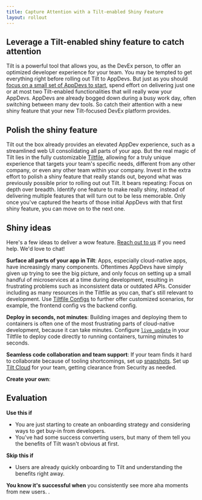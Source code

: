 ```yaml
---
title: Capture Attention with a Tilt-enabled Shiny Feature
layout: rollout
---
```


## Leverage a Tilt-enabled shiny feature to catch attention

Tilt is a powerful tool that allows you, as the DevEx person, to offer an optimized developer experience for your team. You may be tempted to get everything right before rolling out Tilt to AppDevs. But just as you should [focus on a small set of AppDevs to start](../rollout/focus), spend effort on delivering just one or at most two Tilt-enabled functionalities that will really wow your AppDevs. AppDevs are already bogged down during a busy work day, often switching between many dev tools. So catch their attention with a new shiny feature that your new Tilt-focused DevEx platform provides.

## Polish the shiny feature 

Tilt out the box already provides an elevated AppDev experience, such as a streamlined web UI consolidating all parts of your app. But the real magic of Tilt lies in the fully customizable [Tiltfile](..tiltfile_concepts), allowing for a truly unique experience that targets your team's specific needs, different from any other company, or even any other team within your company. Invest in the extra effort to polish a shiny feature that really stands out, beyond what was previously possible prior to rolling out out Tilt. It bears repeating: Focus on depth over breadth. Identify one feature to make really shiny, instead of delivering multiple features that will turn out to be less memorable. Only once you've captured the hearts of those initial AppDevs with that first shiny feature, you can move on to the next one.

## Shiny ideas

Here's a few ideas to deliver a wow feature. [Reach out to us](https://calendly.com/dbentley/tilt-enterprise) if you need help. We'd love to chat!

**Surface all parts of your app in Tilt**: Apps, especially cloud-native apps, have increasingly many components. Oftentimes AppDevs have simply given up trying to see the big picture, and only focus on setting up a small handful of microservices at a time during development, resulting in frustrating problems such as inconsistent data or outdated APIs. Consider including as many resources in the Tiltfile as you can, that's still relevant to development. Use [Tiltfile Configs](../tiltfile_config) to further offer customized scenarios, for example, the frontend config vs the backend config.

**Deploy in seconds, not minutes**: Building images and deploying them to containers is often one of the most frustrating parts of cloud-native development, because it can take minutes. Configure [`live_update`](../live_update_tutorial.html) in your Tiltfile to deploy code directly to running containers, turning minutes to seconds.

**Seamless code collaboration and team support**: If your team finds it hard to collaborate because of tooling shortcomings, set up [snapshots](../snapshots). Set up [Tilt Cloud](../tilt_cloud) for your team, getting clearance from Security as needed. 

**Create your own**: 

## Evaluation

**Use this if**

- You are just starting to create an onboarding strategy and considering ways to get buy-in from developers.
- You've had some success converting users, but many of them tell you the benefits of Tilt wasn't obvious at first.

**Skip this if**

- Users are already quickly onboarding to Tilt and understanding the benefits right away.

**You know it's successful when** you consistently see more aha moments from new users.
.
